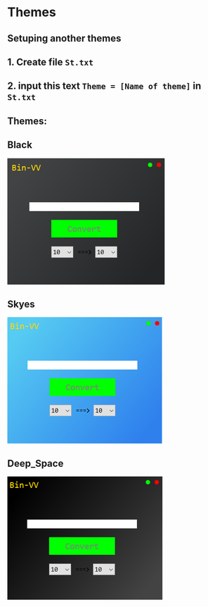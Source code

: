 # Themes

## Setuping another themes

  __1. Create file ```St.txt```__
  ---
  __2. input this text ```Theme = [Name of theme]```  in ```St.txt```__
  ---
## Themes:
    
 Black
 ---
![THMBLK](img/screenShot.png)

 Skyes 
 ---

![THMSKYES](img/Skyes.png)
 
 Deep_Space
 ---
![DS](img/DS.png)
